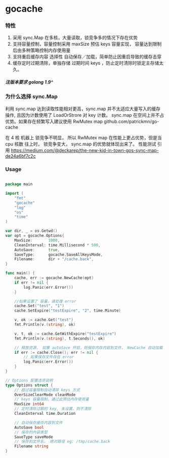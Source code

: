 # gocache

### 特性

1. 采用 sync.Map 在多核，大量读取，锁竞争多的情况下存在优势
2. 支持容量控制，容量控制采用 maxSize 预估 keys 容量实现， 容量达到限制后由多种策略控制内存使用量
3. 支持重启缓存内容 选择性 自动保存／加载，简单防止因重启导致的缓存击穿
4. 缓存定时过期清除，单独存储 过期时间 keys ，防止定时清除时锁定主存储太久。

##### 注版本要求 golang 1.9^

### 为什么选择 sync.Map 

利用 sync.map 达到读取性能相对更高，sync.map 并不太适应大量写入的缓存操作, 且因为计数使用了 LoadOrStrore 对 key 计数。
sync.map 在空间上并不占优势。如果存在频繁写入建议使用 RwMutex map  github.com/patrickmn/go-cache

在 4 核 机器上 锁竞争不明显， 所以 RwMutex map 在性能上更占优势，但是当 cpu 核数 往上时， 锁竞争变大， sync.map 的优势就体现出来了。
性能测试 引用 https://medium.com/@deckarep/the-new-kid-in-town-gos-sync-map-de24a6bf7c2c


### Usage

``` go

package main

import (
	"fmt"
	"gocache"
	"log"
	"os"
	"time"
)

var dir, _ = os.Getwd()
var opt = gocache.Options{
	MaxSize:       1000,
	CleanInterval: time.Millisecond * 500,
	AutoSave:      true,
	SaveType:      gocache.SaveAllKeysMode,
	Filename:      dir + "/cache.back",
}

func main() {
	cache, err := gocache.NewCache(opt)
	if err != nil {
		log.Panic(err.Error())
	}

	//如果设置了 容量，请处理 error
	cache.Set("test", "1")
	cache.SetExpire("testExpire", "2", time.Minute)

	v, ok := cache.Get("test")
	fmt.Println(v.(string), ok)

	v, t, ok := cache.GetWithExpire("testExpire")
	fmt.Println(v.(string), t.Seconds(), ok)

	// 释放资源， 如果 autoSave 开启，则保存内存内容到文件， NewCache 自动加载
	if err := cache.Close(); err != nil {
		// 如果保存文件存在 error
		log.Panic(err.Error())
	}
}

```

``` go
// Options 配置选项说明
type Options struct {
	// 超过容量限制自动清除 keys 方式
	OverSizeClearMode cleanMode
	// keys 容量限制，通过此预估内存使用量
	MaxSize int64
	// 定时清除过期的 key, 未设置，则不清除
	CleanInterval time.Duration

	// 自动保存缓存内容到文件
	AutoSave bool
	// 保存的内容类型
	SaveType saveMode
	// 保存到文件名， 绝对路径 eg: /tmp/cache.back
	Filename string
}
```


